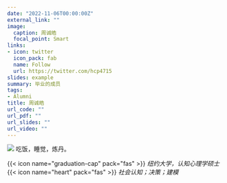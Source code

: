 ```yaml
---
date: "2022-11-06T00:00:00Z"
external_link: ""
image:
  caption: 周诚皓
  focal_point: Smart
links:
- icon: twitter
  icon_pack: fab
  name: Follow
  url: https://twitter.com/hcp4715
slides: example
summary: 毕业的成员
tags:
- Alumni
title: 周诚皓
url_code: ""
url_pdf: ""
url_slides: ""
url_video: ""
---
```

![](images/zch.png)
吃饭，睡觉，炼丹。

{{< icon name="graduation-cap" pack="fas" >}} _纽约大学，认知心理学硕士_  
{{< icon name="heart" pack="fas" >}} _社会认知；决策；建模_  

